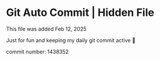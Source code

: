 # Git Auto Commit | Hidden File

This file was added Feb 12, 2025

Just for fun and keeping my daily git commit active 🤪

commit number: 1438352
